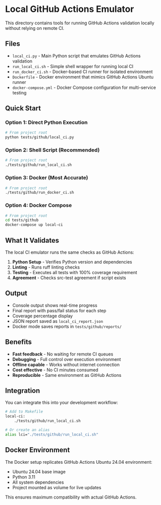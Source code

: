 # Local GitHub Actions Emulator

This directory contains tools for running GitHub Actions validation locally without relying on remote CI.

## Files

- `local_ci.py` - Main Python script that emulates GitHub Actions validation
- `run_local_ci.sh` - Simple shell wrapper for running local CI 
- `run_docker_ci.sh` - Docker-based CI runner for isolated environment
- `Dockerfile` - Docker environment that mimics GitHub Actions Ubuntu runner
- `docker-compose.yml` - Docker Compose configuration for multi-service testing

## Quick Start

### Option 1: Direct Python Execution
```bash
# From project root
python tests/github/local_ci.py
```

### Option 2: Shell Script (Recommended)
```bash
# From project root  
./tests/github/run_local_ci.sh
```

### Option 3: Docker (Most Accurate)
```bash
# From project root
./tests/github/run_docker_ci.sh
```

### Option 4: Docker Compose
```bash
# From project root
cd tests/github
docker-compose up local-ci
```

## What It Validates

The local CI emulator runs the same checks as GitHub Actions:

1. **Python Setup** - Verifies Python version and dependencies
2. **Linting** - Runs ruff linting checks
3. **Testing** - Executes all tests with 100% coverage requirement  
4. **Agreement** - Checks src-test agreement if script exists

## Output

- Console output shows real-time progress
- Final report with pass/fail status for each step
- Coverage percentage display
- JSON report saved as `local_ci_report.json`
- Docker mode saves reports in `tests/github/reports/`

## Benefits

- **Fast feedback** - No waiting for remote CI queues
- **Debugging** - Full control over execution environment
- **Offline capable** - Works without internet connection
- **Cost effective** - No CI minutes consumed
- **Reproducible** - Same environment as GitHub Actions

## Integration

You can integrate this into your development workflow:

```bash
# Add to Makefile
local-ci:
	./tests/github/run_local_ci.sh

# Or create an alias
alias lci="./tests/github/run_local_ci.sh"
```

## Docker Environment

The Docker setup replicates GitHub Actions Ubuntu 24.04 environment:

- Ubuntu 24.04 base image
- Python 3.11
- All system dependencies
- Project mounted as volume for live updates

This ensures maximum compatibility with actual GitHub Actions.